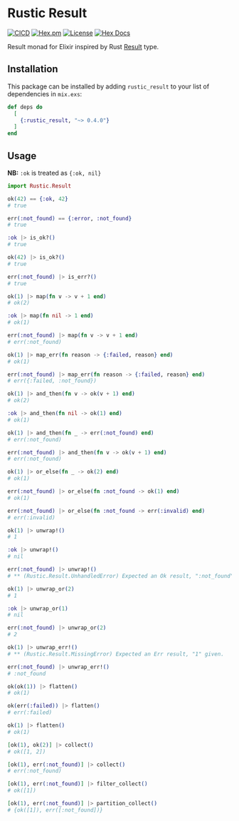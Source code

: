 # Rustic Result

[![CICD](https://github.com/linkdd/rustic_result/actions/workflows/test-suite.yml/badge.svg)](https://github.com/linkdd/rustic_result)
[![Hex.pm](http://img.shields.io/hexpm/v/rustic_result.svg?style=flat)](https://hex.pm/packages/rustic_result)
[![License](https://img.shields.io/hexpm/l/rustic_result)](https://github.com/linkdd/rustic_result/blob/main/LICENSE.txt)
[![Hex Docs](https://img.shields.io/badge/hex-docs-lightgreen.svg)](https://hexdocs.pm/rustic_result/)

Result monad for Elixir inspired by Rust
[Result](https://doc.rust-lang.org/std/result/) type.

## Installation

This package can be installed by adding `rustic_result` to your list of
dependencies in `mix.exs`:

```elixir
def deps do
  [
    {:rustic_result, "~> 0.4.0"}
  ]
end
```

## Usage

**NB:** `:ok` is treated as `{:ok, nil}`

```elixir
import Rustic.Result

ok(42) == {:ok, 42}
# true

err(:not_found) == {:error, :not_found}
# true

:ok |> is_ok?()
# true

ok(42) |> is_ok?()
# true

err(:not_found) |> is_err?()
# true

ok(1) |> map(fn v -> v + 1 end)
# ok(2)

:ok |> map(fn nil -> 1 end)
# ok(1)

err(:not_found) |> map(fn v -> v + 1 end)
# err(:not_found)

ok(1) |> map_err(fn reason -> {:failed, reason} end)
# ok(1)

err(:not_found) |> map_err(fn reason -> {:failed, reason} end)
# err({:failed, :not_found})

ok(1) |> and_then(fn v -> ok(v + 1) end)
# ok(2)

:ok |> and_then(fn nil -> ok(1) end)
# ok(1)

ok(1) |> and_then(fn _ -> err(:not_found) end)
# err(:not_found)

err(:not_found) |> and_then(fn v -> ok(v + 1) end)
# err(:not_found)

ok(1) |> or_else(fn _ -> ok(2) end)
# ok(1)

err(:not_found) |> or_else(fn :not_found -> ok(1) end)
# ok(1)

err(:not_found) |> or_else(fn :not_found -> err(:invalid) end)
# err(:invalid)

ok(1) |> unwrap!()
# 1

:ok |> unwrap!()
# nil

err(:not_found) |> unwrap!()
# ** (Rustic.Result.UnhandledError) Expected an Ok result, ":not_found" given.

ok(1) |> unwrap_or(2)
# 1

:ok |> unwrap_or(1)
# nil

err(:not_found) |> unwrap_or(2)
# 2

ok(1) |> unwrap_err!()
# ** (Rustic.Result.MissingError) Expected an Err result, "1" given.

err(:not_found) |> unwrap_err!()
# :not_found

ok(ok(1)) |> flatten()
# ok(1)

ok(err(:failed)) |> flatten()
# err(:failed)

ok(1) |> flatten()
# ok(1)

[ok(1), ok(2)] |> collect()
# ok([1, 2])

[ok(1), err(:not_found)] |> collect()
# err(:not_found)

[ok(1), err(:not_found)] |> filter_collect()
# ok([1])

[ok(1), err(:not_found)] |> partition_collect()
# {ok([1]), err([:not_found])}
```
